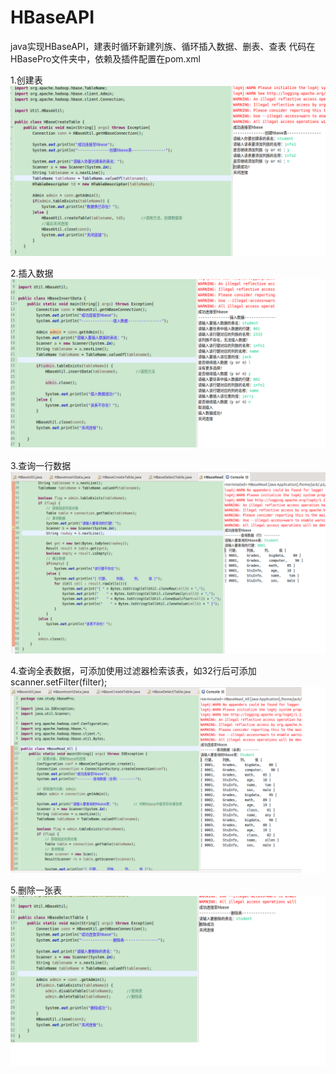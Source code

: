 # HBaseAPI
java实现HBaseAPI，建表时循环新建列族、循环插入数据、删表、查表
代码在HBasePro文件夹中，依赖及插件配置在pom.xml


1.创建表
![创建表](https://github.com/JackFong/HBaseAPI/blob/main/hbaseAPI/%E5%88%9B%E5%BB%BA%E8%A1%A8.png)

2.插入数据
![插入数据](https://github.com/JackFong/HBaseAPI/blob/main/hbaseAPI/%E6%8F%92%E5%85%A5%E6%95%B0%E6%8D%AE.png)

3.查询一行数据
![查询数据（行）](https://github.com/JackFong/HBaseAPI/blob/main/hbaseAPI/%E8%AF%BB%E5%8F%96%E6%95%B0%E6%8D%AE.png)

4.查询全表数据，可添加使用过滤器检索该表，如32行后可添加 scanner.setFilter(filter);
![查询数据（全表）](https://github.com/JackFong/HBaseAPI/blob/main/hbaseAPI/%E8%AF%BB%E5%8F%96%E6%95%B0%E6%8D%AE2.png)

5.删除一张表
![删除表](https://github.com/JackFong/HBaseAPI/blob/main/hbaseAPI/%E5%88%A0%E9%99%A4%E8%A1%A8.png)
